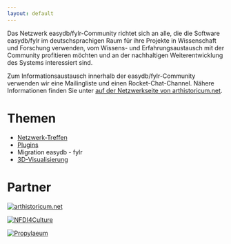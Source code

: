 ```yaml
---
layout: default
---
```

Das Netzwerk easydb/fylr-Community richtet sich an alle, die die Software easydb/fylr im deutschsprachigen Raum für ihre Projekte in Wissenschaft und Forschung verwenden, vom Wissens- und Erfahrungsaustausch mit der Community profitieren möchten und an der nachhaltigen Weiterentwicklung des Systems interessiert sind.


Zum Informationsaustausch innerhalb der easydb/fylr-Community verwenden wir eine Mailingliste und einen Rocket-Chat-Channel. Nähere Informationen finden Sie unter [auf der Netzwerkseite von arthistoricum.net](https://www.arthistoricum.net/netzwerke/fylr-community).

# Themen

 * [Netzwerk-Treffen](treffen)
 * [Plugins](plugins)
 * Migration easydb - fylr
 * [3D-Visualisierung](3d)

# Partner

[![arthistoricum.net](https://www.arthistoricum.net/typo3conf/ext/slub_web_arthistoricum/Resources/Public/Images/Logos/arthistoricumLogo.svg)](https://arthistoricum.net)

[![NFDI4Culture](https://nfdi4culture.de/typo3conf/ext/culture_portal/Resources/Public/Build/images/n4c-logo-black.4b9cb10d.svg)](https://nfdi4culture.de)

[![Propylaeum](https://www.propylaeum.de/fileadmin/templates/images/logo_propylaeum_de.png)](https://www.propylaeum.de)
